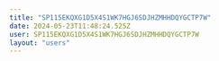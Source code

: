 ```yaml
---
title: "SP115EKQXG1D5X4S1WK7HGJ6SDJHZMHHDQYGCTP7W"
date: 2024-05-23T11:48:24.525Z
user: SP115EKQXG1D5X4S1WK7HGJ6SDJHZMHHDQYGCTP7W
layout: "users"
---
```

    